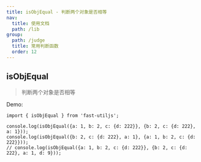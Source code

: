 ```yaml
---
title: isObjEqual - 判断两个对象是否相等
nav:
  title: 使用文档
  path: /lib
group:
  path: /judge
  title: 常用判断函数
  order: 12
---
```


## isObjEqual

> 判断两个对象是否相等

Demo:

```tsx | pure
import { isObjEqual } from 'fast-utiljs';

console.log(isObjEqual({a: 1, b: 2, c: {d: 222}}, {b: 2, c: {d: 222}, a: 1}));
console.log(isObjEqual({b: 2, c: {d: 222}, a: 1}, {a: 1, b: 2, c: {d: 222}}));
// console.log(isObjEqual({a: 1, b: 2, c: {d: 222}}, {b: 2, c: {d: 222}, a: 1, d: 9}));
```
